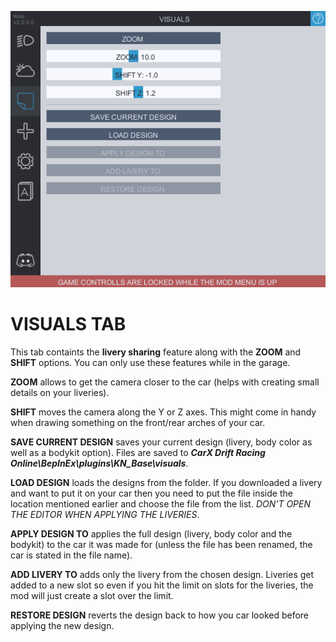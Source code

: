 ![visuals](../Images/visuals.png)
  
# VISUALS TAB
This tab containts the **livery sharing** feature along with the **ZOOM** and **SHIFT** options. You can only use these features while in the garage.
  
**ZOOM** allows to get the camera closer to the car (helps with creating small details on your liveries).
  
**SHIFT** moves the camera along the Y or Z axes. This might come in handy when drawing something on the front/rear arches of your car.
  
**SAVE CURRENT DESIGN** saves your current design (livery, body color as well as a bodykit option). Files are saved to ***CarX Drift Racing Online\BepInEx\plugins\KN_Base\visuals***.

**LOAD DESIGN** loads the designs from the folder. If you downloaded a livery and want to put it on your car then you need to put the file inside the location mentioned earlier and choose the file from the list. *DON'T OPEN THE EDITOR WHEN APPLYING THE LIVERIES*.

**APPLY DESIGN TO** applies the full design (livery, body color and the bodykit) to the car it was made for (unless the file has been renamed, the car is stated in the file name). 

**ADD LIVERY TO** adds only the livery from the chosen design. Liveries get added to a new slot so even if you hit the limit on slots for the liveries, the mod will just create a slot over the limit.

**RESTORE DESIGN** reverts the design back to how you car looked before applying the new design.